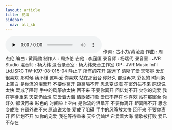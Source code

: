 ```yaml
---
layout: article
title: 花海
sidebar:
  nav: all_sb
---
```

<audio id="audio" controls="" preload="none">
    <source src="../src/花海.mp3">
</audio>
作词 : 古小力/黄淩嘉
作曲 : 周杰伦
编曲 : 黄雨勋
制作人 : 周杰伦
吉他 : 李庭匡
录音师 : 杨瑞代
录音室 : JVR Studio
混音师 : 杨大纬
混音录音室 : 杨大纬录音工作室
OP : JVR Music Int'l Ltd.ISRC TW-K97-08-015-04
静止了 所有的花开
遥远了 清晰了爱
天郁闷 爱却很喜欢
那时候 我不懂 这叫爱
你喜欢 站在那窗台
你好久 都没再来
彩色的 时间染上空白
是你流的泪晕开
不要你离开
距离隔不开
思念变成海
在窗外进不来
原谅说太快
爱成了阻碍
手中的风筝放太快 回不来
不要你离开
回忆划不开
欠你的宠爱
我在等待重来
天空仍灿烂
它爱着大海
情歌被打败
爱已不存在
你喜欢 站在那窗台
你好久 都没再来
彩色的 时间染上空白
是你流的泪晕开
不要你离开
距离隔不开
思念变成海
在窗外进不来
原谅说太快
爱成了阻碍
手中的风筝放太快 回不来
不要你离开
回忆划不开
欠你的宠爱
我在等待重来
天空仍灿烂
它爱着大海
情歌被打败
爱已不存在